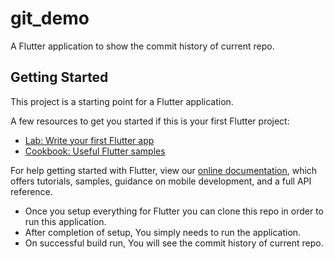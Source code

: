 # git_demo

A Flutter application to show the commit history of current repo.

## Getting Started

This project is a starting point for a Flutter application.

A few resources to get you started if this is your first Flutter project:

- [Lab: Write your first Flutter app](https://flutter.dev/docs/get-started/codelab)
- [Cookbook: Useful Flutter samples](https://flutter.dev/docs/cookbook)

For help getting started with Flutter, view our
[online documentation](https://flutter.dev/docs), which offers tutorials,
samples, guidance on mobile development, and a full API reference.

- Once you setup everything for Flutter you can clone this repo in order to run this application.
- After completion of setup, You simply needs to run the application.
- On successful build run, You will see the commit history of current repo.
